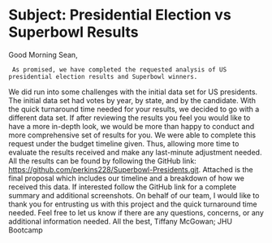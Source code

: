 # Subject: Presidential Election vs Superbowl Results

Good Morning Sean,

     As promised, we have completed the requested analysis of US presidential election results and Superbowl winners.  
We did run into some challenges with the initial data set for US presidents. The initial data set had votes by year, by state, and by the candidate. With the quick turnaround time needed for your results, we decided to go with a different data set.
If after reviewing the results you feel you would like to have a more in-depth look, we would be more than happy to conduct and more comprehensive set of results for you. 
We were able to complete this request under the budget timeline given. Thus, allowing more time to evaluate the results received and make any last-minute adjustment needed.  All the results can be found by following the GitHub link: https://github.com/perkins228/Superbowl-Presidents.git.
Attached is the final proposal which includes our timeline and a breakdown of how we received this data. If interested follow the GitHub link for a complete summary and additional screenshots.
On behalf of our team, I would like to thank you for entrusting us with this project and the quick turnaround time needed.
Feel free to let us know if there are any questions, concerns, or any additional information needed.
All the best,
Tiffany McGowan; JHU Bootcamp 
